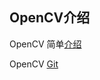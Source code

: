 ## OpenCV介绍

OpenCV 简单[介绍](http://c.biancheng.net/view/1104.html)

OpenCV [Git](https://github.com/opencv/opencv.git)
